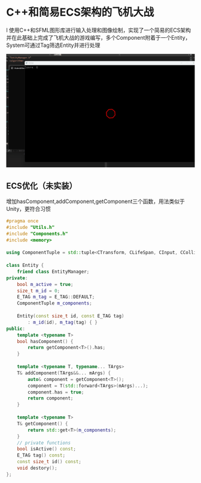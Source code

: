 # **C++和简易ECS架构的飞机大战**

l 使用C++和SFML图形库进行输入处理和图像绘制，实现了一个简易的ECS架构并在此基础上完成了飞机大战的游戏编写，多个Component附着于一个Entity，System可通过Tag筛选Entity并进行处理



![Game](images\Game.gif)

## ECS优化（未实装）

增加hasComponent,addComponent,getComponent三个函数，用法类似于Unity，更符合习惯

```c++
#pragma once
#include "Utils.h"
#include "Components.h"
#include <memory>

using ComponentTuple = std::tuple<CTransform, CLifeSpan, CInput, CCollision, CScore, CShape>;

class Entity {
	friend class EntityManager;
private:
	bool m_active = true;
	size_t m_id = 0;
	E_TAG m_tag = E_TAG::DEFAULT;
	ComponentTuple m_components;
	
	Entity(const size_t id, const E_TAG tag)
		: m_id(id), m_tag(tag) { }
public:
	template <typename T>
	bool hasComponent() {
		return getComponent<T>().has;
	}
	
	template <typename T, typename... TArgs>
	T& addComponent(TArgs&&... mArgs) {
		auto& component = getComponent<T>();
		component = T(std::forward<TArgs>(mArgs)...);
		component.has = true;
		return component;
	}

	template <typename T>
	T& getComponent() {
		return std::get<T>(m_components);
	}
	// private functions
	bool isActive() const;
	E_TAG tag() const;
	const size_t id() const;
	void destory();
};
```





